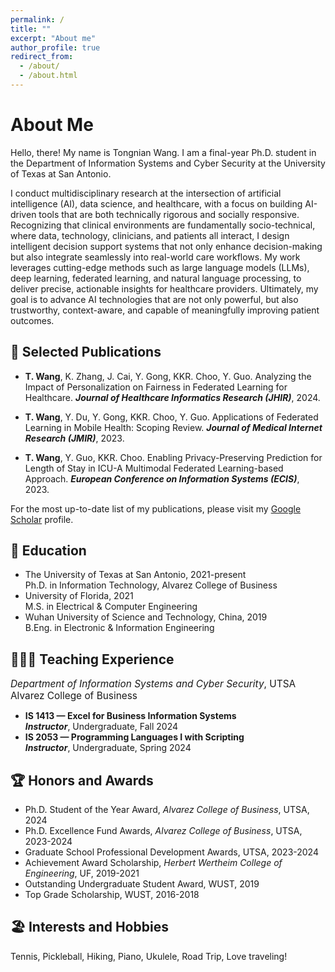 ```yaml
---
permalink: /
title: ""
excerpt: "About me"
author_profile: true
redirect_from: 
  - /about/
  - /about.html
---
```

About Me
====
Hello, there! My name is Tongnian Wang. I am a final-year Ph.D. student in the Department of Information Systems and Cyber Security at the University of Texas at San Antonio. 

I conduct multidisciplinary research at the intersection of artificial intelligence (AI), data science, and healthcare, with a focus on building AI-driven tools that are both technically rigorous and socially responsive. Recognizing that clinical environments are fundamentally socio-technical, where data, technology, clinicians, and patients all interact, I design intelligent decision support systems that not only enhance decision-making but also integrate seamlessly into real-world care workflows. My work leverages cutting-edge methods such as large language models (LLMs), deep learning, federated learning, and natural language processing, to deliver precise, actionable insights for healthcare providers. Ultimately, my goal is to advance AI technologies that are not only powerful, but also trustworthy, context-aware, and capable of meaningfully improving patient outcomes. 

📝 Selected Publications
------
- **T. Wang**, K. Zhang, J. Cai, Y. Gong, KKR. Choo, Y. Guo.
    Analyzing the Impact of Personalization on Fairness in Federated Learning for Healthcare. ***Journal of Healthcare Informatics Research (JHIR)***, 2024. 

- **T. Wang**, Y. Du, Y. Gong, KKR. Choo, Y. Guo.
    Applications of Federated Learning in Mobile Health: Scoping Review. ***Journal of Medical Internet Research (JMIR)***, 2023.

- **T. Wang**, Y. Guo, KKR. Choo. 
    Enabling Privacy-Preserving Prediction for Length of Stay in ICU-A Multimodal Federated Learning-based Approach. ***European Conference on Information Systems (ECIS)***, 2023.

For the most up-to-date list of my publications, please visit my [Google Scholar](https://scholar.google.com/citations?user=lU1FVqQAAAAJ&hl=en) profile.

📖 Education
------

- The University of Texas at San Antonio, 2021-present  
     Ph.D. in Information Technology, Alvarez College of Business
- University of Florida, 2021  
     M.S. in Electrical & Computer Engineering
- Wuhan University of Science and Technology, China, 2019  
     B.Eng. in Electronic & Information Engineering

<!-- You can find my CV [here](http://tongnianw.github.io/files/CV_TW_utsa.pdf). -->

👩🏻‍🏫 Teaching Experience
------

<span style="font-size: 1.1em;">*Department of Information Systems and Cyber Security*, UTSA Alvarez College of Business</span>  
- **IS 1413 — Excel for Business Information Systems**  
     ***Instructor***, Undergraduate, Fall 2024  
- **IS 2053 — Programming Languages I with Scripting**  
     ***Instructor***, Undergraduate, Spring 2024  

🏆 Honors and Awards
------

- Ph.D. Student of the Year Award, *Alvarez College of Business*, UTSA, 2024
- Ph.D. Excellence Fund Awards, *Alvarez College of Business*, UTSA, 2023-2024
- Graduate School Professional Development Awards, UTSA, 2023-2024
- Achievement Award Scholarship, *Herbert Wertheim College of Engineering*, UF, 2019-2021
- Outstanding Undergraduate Student Award, WUST, 2019
- Top Grade Scholarship, WUST, 2016-2018

🏖️ Interests and Hobbies
------

Tennis, Pickleball, Hiking, Piano, Ukulele, Road Trip, Love traveling!